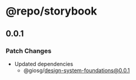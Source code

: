 # @repo/storybook

## 0.0.1

### Patch Changes

- Updated dependencies
  - @giosg/design-system-foundations@0.0.1
